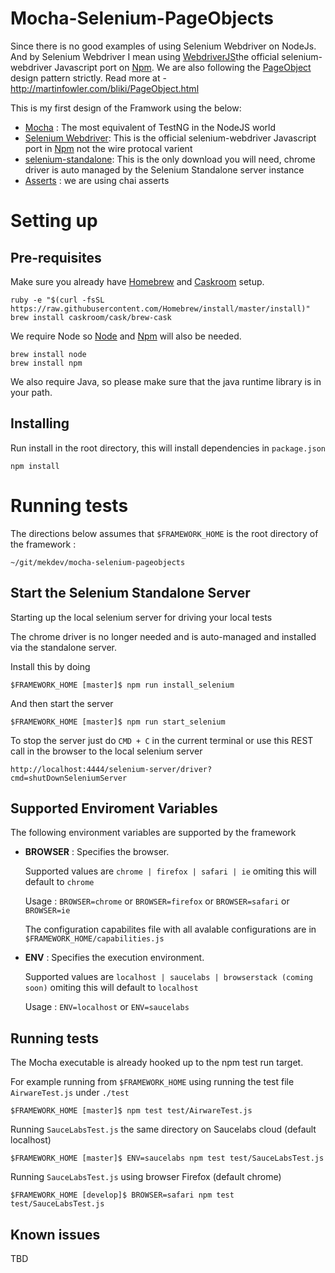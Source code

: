 # Mocha-Selenium-PageObjects

Since there is no good examples of using Selenium Webdriver on NodeJs. 
And by Selenium Webdriver I mean using [WebdriverJS][webdriverjs]the official selenium-webdriver Javascript port on [Npm][npm].
We are also following the [PageObject][page-objects] design pattern strictly. Read more at - http://martinfowler.com/bliki/PageObject.html

This is my first design of the Framwork using the below:

- [Mocha][mocha] : The most equivalent of TestNG in the NodeJS world
- [Selenium Webdriver][selenium-webdriver]: This is the official selenium-webdriver Javascript port in [Npm][npm] not the wire protocal varient 
- [selenium-standalone][selenium-standalone]: This is the only download you will need, chrome driver is auto managed by the Selenium Standalone server instance
- [Asserts][asserts] : we are using chai asserts

# Setting up

## Pre-requisites
Make sure you already have [Homebrew][homebrew] and [Caskroom][caskroom] setup.

```
ruby -e "$(curl -fsSL https://raw.githubusercontent.com/Homebrew/install/master/install)"
brew install caskroom/cask/brew-cask
```

We require Node so [Node][node] and [Npm][npm] will also be needed.

```
brew install node
brew install npm
```
We also require Java, so please make sure that the java runtime library is in your path.

## Installing

Run install in the root directory, this will install dependencies in `package.json`

```
npm install
```

# Running tests
The directions below assumes that `$FRAMEWORK_HOME` is the root directory of the framework :

```
~/git/mekdev/mocha-selenium-pageobjects
```

## Start the Selenium Standalone Server

Starting up the local selenium server for driving your local tests

The chrome driver is no longer needed and is auto-managed and installed via the standalone server.

Install this by doing

```
$FRAMEWORK_HOME [master]$ npm run install_selenium
```
And then start the server

```
$FRAMEWORK_HOME [master]$ npm run start_selenium
```

To stop the server just do `CMD + C` in the current terminal or use this REST call in the browser to the local selenium server

```
http://localhost:4444/selenium-server/driver?cmd=shutDownSeleniumServer
```

## Supported Enviroment Variables

The following environment variables are supported by the framework


- **BROWSER** : Specifies the browser. 
  
  Supported values are `chrome | firefox | safari | ie` omiting this will default to `chrome`
  
  Usage : `BROWSER=chrome` or `BROWSER=firefox` or `BROWSER=safari` or `BROWSER=ie`
  
  The configuration capabilites file with all avalable configurations are in `$FRAMEWORK_HOME/capabilities.js` 

- **ENV** : Specifies the execution environment. 
  
  Supported values are `localhost | saucelabs | browserstack (coming soon)` omiting this will default to `localhost`
  
  Usage : `ENV=localhost` or `ENV=saucelabs`


## Running tests

The Mocha executable is already hooked up to the npm test run target.

For example running from `$FRAMEWORK_HOME` using running the test file `AirwareTest.js` under `./test`

```
$FRAMEWORK_HOME [master]$ npm test test/AirwareTest.js
```

Running `SauceLabsTest.js` the same directory on Saucelabs cloud (default localhost)

```
$FRAMEWORK_HOME [master]$ ENV=saucelabs npm test test/SauceLabsTest.js
```

Running `SauceLabsTest.js`  using browser Firefox (default chrome)

```
$FRAMEWORK_HOME [develop]$ BROWSER=safari npm test test/SauceLabsTest.js
```

## Known issues 

TBD

[homebrew]: http://brew.sh
[caskroom]: http://caskroom.io/
[node]: https://nodejs.org/
[npm]: https://www.npmjs.com/
[mocha]: http://mochajs.org/
[webdriverjs]: https://code.google.com/p/selenium/wiki/WebDriverJs
[selenium-webdriver]: https://www.npmjs.com/package/selenium-webdriver
[selenium-standalone]: http://www.seleniumhq.org/download/
[chrome-driver]:https://sites.google.com/a/chromium.org/chromedriver/
[page-objects]: http://martinfowler.com/bliki/PageObject.html
[asserts]: http://chaijs.com/api/assert/
